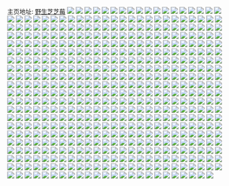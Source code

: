 主页地址: [野生芝芝莓](https://weibo.com/u/2833251094) 
![](https://wx4.sinaimg.cn/mw2000/a8dffb16gy1h9cejkolyaj20u01sxgtn.jpg) 
![](https://wx4.sinaimg.cn/mw2000/a8dffb16gy1h9ceknmccsj20u01sxdno.jpg) 
![](https://wx4.sinaimg.cn/mw2000/a8dffb16gy1h993vxibplj22y22c07wj.jpg) 
![](https://wx4.sinaimg.cn/mw2000/a8dffb16gy1h92az2cr9kj2222334u0y.jpg) 
![](https://wx4.sinaimg.cn/mw2000/a8dffb16gy1h92az3tj8zj22c03404qq.jpg) 
![](https://wx4.sinaimg.cn/mw2000/a8dffb16gy1h92az7k1njj22c0340u0z.jpg) 
![](https://wx4.sinaimg.cn/mw2000/a8dffb16gy1h92aywysfgj215g1j9avn.jpg) 
![](https://wx4.sinaimg.cn/mw2000/a8dffb16gy1h92az1918sj22c0340kjo.jpg) 
![](https://wx4.sinaimg.cn/mw2000/a8dffb16gy1h92az5ap39j21o0280u0x.jpg) 
![](https://wx4.sinaimg.cn/mw2000/a8dffb16gy1h8xfozorthj22c02xyu0z.jpg) 
![](https://wx4.sinaimg.cn/mw2000/a8dffb16gy1h8xfoxpgxqj22c03407wk.jpg) 
![](https://wx4.sinaimg.cn/mw2000/a8dffb16gy1h8xfoupa1jj22c0340npf.jpg) 
![](https://wx4.sinaimg.cn/mw2000/a8dffb16gy1h8xfor77z1j22c0340npe.jpg) 
![](https://wx4.sinaimg.cn/mw2000/a8dffb16gy1h8xfp2tof2j22c0340e82.jpg) 
![](https://wx4.sinaimg.cn/mw2000/a8dffb16gy1h8xfp0vh0kj22c0254e81.jpg) 
![](https://wx4.sinaimg.cn/mw2000/a8dffb16gy1h8r43v44hpj22223341ky.jpg) 
![](https://wx4.sinaimg.cn/mw2000/a8dffb16gy1h8r43u7jooj22bw29s1ky.jpg) 
![](https://wx4.sinaimg.cn/mw2000/a8dffb16gy1h8o5glik7kj22bz2tse82.jpg) 
![](https://wx4.sinaimg.cn/mw2000/a8dffb16gy1h8o5g4drsoj2222334u0x.jpg) 
![](https://wx4.sinaimg.cn/mw2000/a8dffb16gy1h8o5fy7zwgj22c02okb2a.jpg) 
![](https://wx4.sinaimg.cn/mw2000/a8dffb16gy1h8o5nj4wuxj222o2gn4qq.jpg) 
![](https://wx4.sinaimg.cn/mw2000/a8dffb16gy1h8o5gfo19fj22212vvx6q.jpg) 
![](https://wx4.sinaimg.cn/mw2000/a8dffb16gy1h8o5nrbkksj22c0340npd.jpg) 
![](https://wx4.sinaimg.cn/mw2000/a8dffb16gy1h8l06eifepj225e2ghx6p.jpg) 
![](https://wx4.sinaimg.cn/mw2000/a8dffb16gy1h8l06d0kruj22bz2rakjm.jpg) 
![](https://wx4.sinaimg.cn/mw2000/a8dffb16gy1h8jpay14h2j21o02807wi.jpg) 
![](https://wx4.sinaimg.cn/mw2000/a8dffb16gy1h8jpawp1spj21o0280e82.jpg) 
![](https://wx4.sinaimg.cn/mw2000/a8dffb16gy1h863zjn9i5j20kw1sl15f.jpg) 
![](https://wx4.sinaimg.cn/mw2000/a8dffb16gy1h860h01wpfj20tu0zen89.jpg) 
![](https://wx4.sinaimg.cn/mw2000/a8dffb16gy1h860hyhw35j213u0tutil.jpg) 
![](https://wx4.sinaimg.cn/mw2000/a8dffb16gy1h860idianqj20tu0tuteu.jpg) 
![](https://wx4.sinaimg.cn/mw2000/a8dffb16gy1h860jzfbhfj20wh11ntdt.jpg) 
![](https://wx4.sinaimg.cn/mw2000/a8dffb16gy1h860klx1m8j20tu13utho.jpg) 
![](https://wx4.sinaimg.cn/mw2000/a8dffb16gy1h860enl7okj210n1fak65.jpg) 
![](https://wx4.sinaimg.cn/mw2000/a8dffb16gy1h82k09ctwtj22c02ljnpd.jpg) 
![](https://wx4.sinaimg.cn/mw2000/a8dffb16gy1h82k06yttfj22c02qmhdt.jpg) 
![](https://wx4.sinaimg.cn/mw2000/a8dffb16gy1h7urj67nzej23402c0jua.jpg) 
![](https://wx4.sinaimg.cn/mw2000/a8dffb16gy1h7uliy1zpij22bz2tbkjm.jpg) 
![](https://wx4.sinaimg.cn/mw2000/a8dffb16gy1h7ulj2165bj21o0280x6q.jpg) 
![](https://wx4.sinaimg.cn/mw2000/a8dffb16gy1h7ulj5uruvj22c02rzb2a.jpg) 
![](https://wx4.sinaimg.cn/mw2000/a8dffb16gy1h7ulj4at9fj22801o0qv5.jpg) 
![](https://wx4.sinaimg.cn/mw2000/a8dffb16gy1h7otg2ahyvj21o02801ky.jpg) 
![](https://wx4.sinaimg.cn/mw2000/a8dffb16gy1h7otge58byj20u0140h3g.jpg) 
![](https://wx4.sinaimg.cn/mw2000/a8dffb16gy1h7otg3n6b4j21o0280e81.jpg) 
![](https://wx4.sinaimg.cn/mw2000/a8dffb16gy1h7o7a9l7x1j20u01sx7bp.jpg) 
![](https://wx4.sinaimg.cn/mw2000/a8dffb16gy1h7o7am826lj20wi10pdke.jpg) 
![](https://wx4.sinaimg.cn/mw2000/a8dffb16gy1h7nnmtmxq8j222o3407wj.jpg) 
![](https://wx4.sinaimg.cn/mw2000/a8dffb16gy1h7nnn1c8ugj222o2uxb2b.jpg) 
![](https://wx4.sinaimg.cn/mw2000/a8dffb16gy1h7nnmvmsmgj222o3404qq.jpg) 
![](https://wx4.sinaimg.cn/mw2000/a8dffb16gy1h7nnn47s54j21m227wu0y.jpg) 
![](https://wx4.sinaimg.cn/mw2000/a8dffb16gy1h7nnmycugjj222o340qv6.jpg) 
![](https://wx4.sinaimg.cn/mw2000/a8dffb16gy1h7nnn741o4j21o0280npe.jpg) 
![](https://wx4.sinaimg.cn/mw2000/a8dffb16gy1h7nnsf3esqj20vy0la4g3.jpg) 
![](https://wx4.sinaimg.cn/mw2000/a8dffb16gy1h7eihjr7aij20u014047i.jpg) 
![](https://wx4.sinaimg.cn/mw2000/a8dffb16gy1h7eiebofv4j23402c0kjn.jpg) 
![](https://wx4.sinaimg.cn/mw2000/a8dffb16gy1h7eifuc90zj20ty0zwjy0.jpg) 
![](https://wx4.sinaimg.cn/mw2000/a8dffb16gy1h7eih8da8sj20tu0yadkk.jpg) 
![](https://wx4.sinaimg.cn/mw2000/a8dffb16gy1h7einu11fcj21h81yyx6p.jpg) 
![](https://wx4.sinaimg.cn/mw2000/a8dffb16gy1h7eikogyumj23402c0u0y.jpg) 
![](https://wx4.sinaimg.cn/mw2000/a8dffb16gy1h7eikpe92lj20vj126k8n.jpg) 
![](https://wx4.sinaimg.cn/mw2000/a8dffb16gy1h7eikmyf06j22c02zrhdu.jpg) 
![](https://wx4.sinaimg.cn/mw2000/a8dffb16gy1h7eikqpowrj22c0340e83.jpg) 
![](https://wx4.sinaimg.cn/mw2000/a8dffb16gy1h7626886jxj22c02g24qq.jpg) 
![](https://wx4.sinaimg.cn/mw2000/a8dffb16gy1h706uwd3qpj22c03401kz.jpg) 
![](https://wx4.sinaimg.cn/mw2000/a8dffb16gy1h706uxz5o6j22bz2gbx6q.jpg) 
![](https://wx4.sinaimg.cn/mw2000/a8dffb16gy1h706uz8ae5j22bz2fk4qq.jpg) 
![](https://wx4.sinaimg.cn/mw2000/a8dffb16gy1h706v0gl2wj22bz2mi4qq.jpg) 
![](https://wx4.sinaimg.cn/mw2000/a8dffb16gy1h706uumx3aj231i24u1l0.jpg) 
![](https://wx4.sinaimg.cn/mw2000/a8dffb16gy1h706v1y489j222o340hdu.jpg) 
![](https://wx4.sinaimg.cn/mw2000/a8dffb16gy1h706v7twhdj20tu0zdmyw.jpg) 
![](https://wx4.sinaimg.cn/mw2000/a8dffb16gy1h706v4z2ouj222o3401ky.jpg) 
![](https://wx4.sinaimg.cn/mw2000/a8dffb16gy1h706v68hjlj222o340jzy.jpg) 
![](https://wx4.sinaimg.cn/mw2000/a8dffb16gy1h6uvcqlkpbj222o340b2a.jpg) 
![](https://wx4.sinaimg.cn/mw2000/a8dffb16gy1h6uvcu23zvj222o340e83.jpg) 
![](https://wx4.sinaimg.cn/mw2000/a8dffb16gy1h6uvcxhoadj222o340b2b.jpg) 
![](https://wx4.sinaimg.cn/mw2000/a8dffb16gy1h6uvcgz1zaj222o340u0y.jpg) 
![](https://wx4.sinaimg.cn/mw2000/a8dffb16gy1h6uvciwvaxj234022ohdv.jpg) 
![](https://wx4.sinaimg.cn/mw2000/a8dffb16gy1h6uvcosrdkj222o3407wj.jpg) 
![](https://wx4.sinaimg.cn/mw2000/a8dffb16gy1h6uvczbvacj222o340kjm.jpg) 
![](https://wx4.sinaimg.cn/mw2000/a8dffb16gy1h6uvcm6at6j222o3404qq.jpg) 
![](https://wx4.sinaimg.cn/mw2000/a8dffb16gy1h6uvcs1spej222o3407wi.jpg) 
![](https://wx4.sinaimg.cn/mw2000/a8dffb16gy1h6uvckn7uij234022oe82.jpg) 
![](https://wx4.sinaimg.cn/mw2000/a8dffb16gy1h6uvcex40vj222o3404qr.jpg) 
![](https://wx4.sinaimg.cn/mw2000/a8dffb16gy1h6uvebv2opj20tu10t7hu.jpg) 
![](https://wx4.sinaimg.cn/mw2000/a8dffb16gy1h6h0cqfnfgj21o0280kjl.jpg) 
![](https://wx4.sinaimg.cn/mw2000/a8dffb16gy1h6h0cpedeyj21o0280kjl.jpg) 
![](https://wx4.sinaimg.cn/mw2000/a8dffb16gy1h61pzssoovj226j2vy4qr.jpg) 
![](https://wx4.sinaimg.cn/mw2000/a8dffb16gy1h61pzlf5dcj22bz2rynpd.jpg) 
![](https://wx4.sinaimg.cn/mw2000/a8dffb16gy1h61pzigjauj21ph2k7qjb.jpg) 
![](https://wx4.sinaimg.cn/mw2000/a8dffb16gy1h61pzydgnvj21ji24zhdu.jpg) 
![](https://wx4.sinaimg.cn/mw2000/a8dffb16gy1h5wq8k0336j222o340kjl.jpg) 
![](https://wx4.sinaimg.cn/mw2000/a8dffb16gy1h5wq8g4oh5j234022o7wi.jpg) 
![](https://wx4.sinaimg.cn/mw2000/a8dffb16gy1h5wq8oig62j222o340u0x.jpg) 
![](https://wx4.sinaimg.cn/mw2000/a8dffb16gy1h5wq8vbmnzj222o3404c9.jpg) 
![](https://wx4.sinaimg.cn/mw2000/a8dffb16gy1h5sq01ss4lj20q40q4dgd.jpg) 
![](https://wx4.sinaimg.cn/mw2000/a8dffb16gy1h5soh3kvj8j20u00u0n15.jpg) 
![](https://wx4.sinaimg.cn/mw2000/a8dffb16gy1h5soh2ijbjj20yv0n8qv5.jpg) 
![](https://wx4.sinaimg.cn/mw2000/a8dffb16gy1h5p5petvx0j22c0340hdv.jpg) 
![](https://wx4.sinaimg.cn/mw2000/a8dffb16gy1h5p5q4iim9j22c03401kz.jpg) 
![](https://wx4.sinaimg.cn/mw2000/a8dffb16gy1h5p5qoa1r9j22c0340h3f.jpg) 
![](https://wx4.sinaimg.cn/mw2000/a8dffb16gy1h5p5qs8btzj22c0340u0y.jpg) 
![](https://wx4.sinaimg.cn/mw2000/a8dffb16gy1h5p5qtalwxj213u0qjtjl.jpg) 
![](https://wx4.sinaimg.cn/mw2000/a8dffb16gy1h5i8nxuwmcj21ws2c8e82.jpg) 
![](https://wx4.sinaimg.cn/mw2000/a8dffb16gy1h5i8nq91ptj21y52g0u0y.jpg) 
![](https://wx4.sinaimg.cn/mw2000/a8dffb16gy1h4idain14zj22c02c01kz.jpg) 
![](https://wx4.sinaimg.cn/mw2000/a8dffb16gy1h4idaeusmqj22c02c07wj.jpg) 
![](https://wx4.sinaimg.cn/mw2000/a8dffb16gy1h4idaa1129j22c02c01ky.jpg) 
![](https://wx4.sinaimg.cn/mw2000/a8dffb16gy1h4ida83gu0j21o0280u0x.jpg) 
![](https://wx4.sinaimg.cn/mw2000/a8dffb16gy1h43aylzd9pj22c02c0hdt.jpg) 
![](https://wx4.sinaimg.cn/mw2000/a8dffb16gy1h43ayjqvjbj22c0340npe.jpg) 
![](https://wx4.sinaimg.cn/mw2000/a8dffb16gy1h43b038gfyj22c0340npe.jpg) 
![](https://wx4.sinaimg.cn/mw2000/a8dffb16gy1h43ayn00ylj20u00wsk5j.jpg) 
![](https://wx4.sinaimg.cn/mw2000/a8dffb16gy1h43b33pkn4j20wi1yc1am.jpg) 
![](https://wx4.sinaimg.cn/mw2000/a8dffb16gy1h41z3wo35uj23402c04qr.jpg) 
![](https://wx4.sinaimg.cn/mw2000/a8dffb16gy1h41z3ydj1rj22c02qgb2a.jpg) 
![](https://wx4.sinaimg.cn/mw2000/a8dffb16gy1h41z3tm403j21o0280b2a.jpg) 
![](https://wx4.sinaimg.cn/mw2000/a8dffb16gy1h41zeumtkwj23402c01l0.jpg) 
![](https://wx4.sinaimg.cn/mw2000/a8dffb16gy1h3u6jdbxowj20jz0q4gpc.jpg) 
![](https://wx4.sinaimg.cn/mw2000/a8dffb16gy1h3u6jj73t2j22c02r24qr.jpg) 
![](https://wx4.sinaimg.cn/mw2000/a8dffb16gy1h3u6jqxn2dj22c0340x6q.jpg) 
![](https://wx4.sinaimg.cn/mw2000/a8dffb16gy1h3u6k84369j22c03404qs.jpg) 
![](https://wx4.sinaimg.cn/mw2000/a8dffb16gy1h3u6jcfkiej22c0340x6p.jpg) 
![](https://wx4.sinaimg.cn/mw2000/a8dffb16gy1h3u6k8vzpfj20ta131div.jpg) 
![](https://wx4.sinaimg.cn/mw2000/a8dffb16gy1h3f2z3m60sj21sc2dsqv5.jpg) 
![](https://wx4.sinaimg.cn/mw2000/a8dffb16gy1h3f30jzqc6j20mi0u048m.jpg) 
![](https://wx4.sinaimg.cn/mw2000/a8dffb16gy1h3dtj4u3iyj20mi0u0136.jpg) 
![](https://wx4.sinaimg.cn/mw2000/a8dffb16gy1h3cbp55t2cj22c03401kz.jpg) 
![](https://wx4.sinaimg.cn/mw2000/a8dffb16gy1h3cbp6nu8bj22c0340x6r.jpg) 
![](https://wx4.sinaimg.cn/mw2000/a8dffb16gy1h3cbp3lbgdj22c0340hdv.jpg) 
![](https://wx4.sinaimg.cn/mw2000/a8dffb16gy1h348g1t128j22c0340npe.jpg) 
![](https://wx4.sinaimg.cn/mw2000/a8dffb16gy1h348g824r5j23402c0qv7.jpg) 
![](https://wx4.sinaimg.cn/mw2000/a8dffb16gy1h348fpaju2j22c0340npf.jpg) 
![](https://wx4.sinaimg.cn/mw2000/a8dffb16gy1h348hz2wq2j20s90njabz.jpg) 
![](https://wx4.sinaimg.cn/mw2000/a8dffb16gy1h2xpyx12s4j21o0280qv6.jpg) 
![](https://wx4.sinaimg.cn/mw2000/a8dffb16gy1h2xpysaf9dj223x1nz7wi.jpg) 
![](https://wx4.sinaimg.cn/mw2000/a8dffb16gy1h2xpyyy5bcj22c0340x6q.jpg) 
![](https://wx4.sinaimg.cn/mw2000/a8dffb16gy1h2xpz2p3cxj21o02801ky.jpg) 
![](https://wx4.sinaimg.cn/mw2000/a8dffb16gy1h2xpz04m8ij22801o04qq.jpg) 
![](https://wx4.sinaimg.cn/mw2000/a8dffb16gy1h2xpytb28zj22801o07wi.jpg) 
![](https://wx4.sinaimg.cn/mw2000/a8dffb16gy1h2xpz4ku9nj22c0340kjl.jpg) 
![](https://wx4.sinaimg.cn/mw2000/a8dffb16gy1h2xpz16nhuj21o0280kjm.jpg) 
![](https://wx4.sinaimg.cn/mw2000/a8dffb16gy1h2xq5bo230j211q0u0dx7.jpg) 
![](https://wx4.sinaimg.cn/mw2000/a8dffb16gy1h2xq5c32hxj20u00migsk.jpg) 
![](https://wx4.sinaimg.cn/mw2000/a8dffb16gy1h2xq5cuiwyj20u0140e06.jpg) 
![](https://wx4.sinaimg.cn/mw2000/a8dffb16gy1h2qs4w7k0qj22q51xlb2a.jpg) 
![](https://wx4.sinaimg.cn/mw2000/a8dffb16gy1h2gf2jqxv3j20mi0u0ai7.jpg) 
![](https://wx4.sinaimg.cn/mw2000/a8dffb16gy1h2gf2l9cgxj20mi0u00z8.jpg) 
![](https://wx4.sinaimg.cn/mw2000/a8dffb16gy1h2e5plogufj20tc08tta3.jpg) 
![](https://wx4.sinaimg.cn/mw2000/a8dffb16gy1h2e5pxb3g8j22c03401kz.jpg) 
![](https://wx4.sinaimg.cn/mw2000/a8dffb16gy1h260n2o1psj22c02tznpf.jpg) 
![](https://wx4.sinaimg.cn/mw2000/a8dffb16gy1h260muu70oj22bz2m74qr.jpg) 
![](https://wx4.sinaimg.cn/mw2000/a8dffb16gy1h1vicp8gvej22c03401ky.jpg) 
![](https://wx4.sinaimg.cn/mw2000/a8dffb16gy1h1vicsqfsej22c0340npe.jpg) 
![](https://wx4.sinaimg.cn/mw2000/a8dffb16gy1h1u52tzvd5j22c0340x6q.jpg) 
![](https://wx4.sinaimg.cn/mw2000/a8dffb16gy1h1u53686vyj22c02c0npe.jpg) 
![](https://wx4.sinaimg.cn/mw2000/a8dffb16gy1h1u531m0tgj22c02xm7wj.jpg) 
![](https://wx4.sinaimg.cn/mw2000/a8dffb16gy1h1u52m0386j23074ib7ws.jpg) 
![](https://wx4.sinaimg.cn/mw2000/a8dffb16gy1h1pr8gzau5j22c0340u0z.jpg) 
![](https://wx4.sinaimg.cn/mw2000/a8dffb16gy1h1klzh65hhj21xp1xpe82.jpg) 
![](https://wx4.sinaimg.cn/mw2000/a8dffb16gy1h1klzd0n1kj221o21ob2b.jpg) 
![](https://wx4.sinaimg.cn/mw2000/a8dffb16gy1h1klyzy5cyj227y1l0u0x.jpg) 
![](https://wx4.sinaimg.cn/mw2000/a8dffb16gy1h1klz7jxppj23402c04qs.jpg) 
![](https://wx4.sinaimg.cn/mw2000/a8dffb16gy1h1hsrz81b3j20wi1ycazd.jpg) 
![](https://wx4.sinaimg.cn/mw2000/a8dffb16gy1h1bzc5p2hoj22c02tckjn.jpg) 
![](https://wx4.sinaimg.cn/mw2000/a8dffb16gy1h1bzc055t7j20z50z5wp9.jpg) 
![](https://wx4.sinaimg.cn/mw2000/a8dffb16gy1h1bzc8lj67j22c02c0hdt.jpg) 
![](https://wx4.sinaimg.cn/mw2000/a8dffb16gy1h1bzgmnv9fj20m80go430.jpg) 
![](https://wx4.sinaimg.cn/mw2000/a8dffb16gy1h14xotcjbij20wg14egrq.jpg) 
![](https://wx4.sinaimg.cn/mw2000/a8dffb16gy1h14xow8k7zj20u00u0dkg.jpg) 
![](https://wx4.sinaimg.cn/mw2000/a8dffb16gy1h13yrh27r5j20of0q1qha.jpg) 
![](https://wx4.sinaimg.cn/mw2000/a8dffb16gy1h13yhl2c3jj2280280e81.jpg) 
![](https://wx4.sinaimg.cn/mw2000/a8dffb16gy1h13yrj0976j20mi0u0qa9.jpg) 
![](https://wx4.sinaimg.cn/mw2000/a8dffb16gy1h13yhpw1xhj223m1o0hdt.jpg) 
![](https://wx4.sinaimg.cn/mw2000/a8dffb16gy1h13yqipf01j20u00zq7mv.jpg) 
![](https://wx4.sinaimg.cn/mw2000/a8dffb16gy1h13yrdsxs6j21340tzk6m.jpg) 
![](https://wx4.sinaimg.cn/mw2000/a8dffb16gy1h12udq5kzej22c0340x6q.jpg) 
![](https://wx4.sinaimg.cn/mw2000/a8dffb16gy1h0z8qlr49cj22c0340qv6.jpg) 
![](https://wx4.sinaimg.cn/mw2000/a8dffb16gy1h0z8qsbb7wj21yl2o0b2a.jpg) 
![](https://wx4.sinaimg.cn/mw2000/a8dffb16gy1h0z8qjoahhj22c0340e82.jpg) 
![](https://wx4.sinaimg.cn/mw2000/a8dffb16gy1h0z8qqi140j22c02c0x6p.jpg) 
![](https://wx4.sinaimg.cn/mw2000/a8dffb16gy1h0z8qtbq2gj22p620wu0x.jpg) 
![](https://wx4.sinaimg.cn/mw2000/a8dffb16gy1h0z8qouagaj22c02c0e82.jpg) 
![](https://wx4.sinaimg.cn/mw2000/a8dffb16gy1h0z8r4dzrqj20s50u04cl.jpg) 
![](https://wx4.sinaimg.cn/mw2000/a8dffb16gy1h0z8qn2ga0j22c02c0u0x.jpg) 
![](https://wx4.sinaimg.cn/mw2000/a8dffb16gy1h0z8qw2gssj22c02c01ky.jpg) 
![](https://wx4.sinaimg.cn/mw2000/a8dffb16gy1h0z8qzu7slj22c0340b2a.jpg) 
![](https://wx4.sinaimg.cn/mw2000/a8dffb16gy1h0xmszf4igj21o02801ji.jpg) 
![](https://wx4.sinaimg.cn/mw2000/a8dffb16gy1h0vpnbhafhj22c02iae81.jpg) 
![](https://wx4.sinaimg.cn/mw2000/a8dffb16gy1h0vppzvz4tj20ty0tygru.jpg) 
![](https://wx4.sinaimg.cn/mw2000/a8dffb16gy1h0ixgn8go4j21400u01en.jpg) 
![](https://wx4.sinaimg.cn/mw2000/a8dffb16gy1h0ixhs4rznj20u0140dzg.jpg) 
![](https://wx4.sinaimg.cn/mw2000/a8dffb16gy1h0ixir2u6bj20tu0tuaq6.jpg) 
![](https://wx4.sinaimg.cn/mw2000/a8dffb16gy1h0ixjbqwi7j20u01401dl.jpg) 
![](https://wx4.sinaimg.cn/mw2000/a8dffb16gy1h0hwr3alehj22c03401l0.jpg) 
![](https://wx4.sinaimg.cn/mw2000/a8dffb16gy1h0hwr605o8j22c02um1kz.jpg) 
![](https://wx4.sinaimg.cn/mw2000/a8dffb16gy1h0hwsj3gc3j224a1o0e82.jpg) 
![](https://wx4.sinaimg.cn/mw2000/a8dffb16gy1h0hwr4wjwlj22801o0x6p.jpg) 
![](https://wx4.sinaimg.cn/mw2000/a8dffb16gy1h0gpszjzbsj22c02c0e82.jpg) 
![](https://wx4.sinaimg.cn/mw2000/a8dffb16gy1h0gpsw8mfwj22bb3327wj.jpg) 
![](https://wx4.sinaimg.cn/mw2000/a8dffb16gy1h0gpssu80kj229a2bb4qq.jpg) 
![](https://wx4.sinaimg.cn/mw2000/a8dffb16gy1h0gpsyhzbfj22c02c04qr.jpg) 
![](https://wx4.sinaimg.cn/mw2000/a8dffb16gy1h0gpsu47e4j21o0280b2a.jpg) 
![](https://wx4.sinaimg.cn/mw2000/a8dffb16gy1h0gpszybomj20m80m8n74.jpg) 
![](https://wx4.sinaimg.cn/mw2000/a8dffb16gy1h0d1tzb15zj22c02c0qv5.jpg) 
![](https://wx4.sinaimg.cn/mw2000/a8dffb16gy1h0d1u4lu77j22c02c07wi.jpg) 
![](https://wx4.sinaimg.cn/mw2000/a8dffb16gy1h0avwcrnzsj20tu0tu79j.jpg) 
![](https://wx4.sinaimg.cn/mw2000/a8dffb16gy1h0avvgqggpj21gz1gzawc.jpg) 
![](https://wx4.sinaimg.cn/mw2000/a8dffb16gy1h0avwaej32j213u0tunag.jpg) 
![](https://wx4.sinaimg.cn/mw2000/a8dffb16gy1h0avwg8p8xj213u0tuk0h.jpg) 
![](https://wx4.sinaimg.cn/mw2000/a8dffb16gy1h0845qk67fj22c033y7wk.jpg) 
![](https://wx4.sinaimg.cn/mw2000/a8dffb16gy1h08461cgavj22801o04qq.jpg) 
![](https://wx4.sinaimg.cn/mw2000/a8dffb16gy1h0845rpj71j215o1qekj5.jpg) 
![](https://wx4.sinaimg.cn/mw2000/a8dffb16gy1h0845n4a9yj20wi0widme.jpg) 
![](https://wx4.sinaimg.cn/mw2000/a8dffb16gy1h02v4lz983j20sa1a0tcc.jpg) 
![](https://wx4.sinaimg.cn/mw2000/a8dffb16gy1h02v4i4xgjj21hg1434i0.jpg) 
![](https://wx4.sinaimg.cn/mw2000/a8dffb16gy1h02ebpe9hlj20ti0wmgtk.jpg) 
![](https://wx4.sinaimg.cn/mw2000/a8dffb16gy1h02eaztbrlj21k3162kc6.jpg) 
![](https://wx4.sinaimg.cn/mw2000/a8dffb16gy1h02e9zx8omj22c03401ky.jpg) 
![](https://wx4.sinaimg.cn/mw2000/a8dffb16gy1gzuttkmgwwj22c0340u0y.jpg) 
![](https://wx4.sinaimg.cn/mw2000/a8dffb16gy1gzuttn7th5j23344mo4qr.jpg) 
![](https://wx4.sinaimg.cn/mw2000/a8dffb16gy1gzrbnxgrquj22c03407wk.jpg) 
![](https://wx4.sinaimg.cn/mw2000/a8dffb16gy1gzrbo69xdmj22c0340qv6.jpg) 
![](https://wx4.sinaimg.cn/mw2000/a8dffb16gy1gzrbnk0c7tj22t3240x6q.jpg) 
![](https://wx4.sinaimg.cn/mw2000/a8dffb16gy1gzrbpusyyhj20mi0qoajp.jpg) 
![](https://wx4.sinaimg.cn/mw2000/a8dffb16gy1gzrbr9ji6oj20tu0tudxf.jpg) 
![](https://wx4.sinaimg.cn/mw2000/a8dffb16gy1gzrbre256zj20mi0u0dt3.jpg) 
![](https://wx4.sinaimg.cn/mw2000/a8dffb16gy1gznrg4t9faj23402c0qv5.jpg) 
![](https://wx4.sinaimg.cn/mw2000/a8dffb16gy1gznrg42ec7j24mo3344qr.jpg) 
![](https://wx4.sinaimg.cn/mw2000/a8dffb16gy1gzmldhaalkj23402c0b2b.jpg) 
![](https://wx4.sinaimg.cn/mw2000/a8dffb16gy1gzljua9u39j20u00z0q7h.jpg) 
![](https://wx4.sinaimg.cn/mw2000/a8dffb16gy1gzljuak2t5j20wh0m5jtk.jpg) 
![](https://wx4.sinaimg.cn/mw2000/a8dffb16gy1gzja97hy4oj20kl0ljgoj.jpg) 
![](https://wx4.sinaimg.cn/mw2000/a8dffb16gy1gzedr61g4yj22c0340u0y.jpg) 
![](https://wx4.sinaimg.cn/mw2000/a8dffb16gy1gzedrcc2rkj20u20u24e2.jpg) 
![](https://wx4.sinaimg.cn/mw2000/a8dffb16gy1gzaiaiczekj20mi0s7q6z.jpg) 
![](https://wx4.sinaimg.cn/mw2000/a8dffb16gy1gz0p6oat5tj20sd0zhn8z.jpg) 
![](https://wx4.sinaimg.cn/mw2000/a8dffb16gy1gz0p6ph96xj20ql0zggv7.jpg) 
![](https://wx4.sinaimg.cn/mw2000/a8dffb16gy1gz0p6rah2oj21o02801hu.jpg) 
![](https://wx4.sinaimg.cn/mw2000/a8dffb16gy1gz0p6z1yhzj22c03401kz.jpg) 
![](https://wx4.sinaimg.cn/mw2000/a8dffb16gy1gz0p7hffo2j22c02c01ky.jpg) 
![](https://wx4.sinaimg.cn/mw2000/a8dffb16gy1gyyxjbe6ysj22c0340npe.jpg) 
![](https://wx4.sinaimg.cn/mw2000/a8dffb16gy1gyyxh7hr5rj22c02c0hdu.jpg) 
![](https://wx4.sinaimg.cn/mw2000/a8dffb16gy1gyyxmtbg5sj22c03407wj.jpg) 
![](https://wx4.sinaimg.cn/mw2000/a8dffb16gy1gyyxgv347mj21sc2dshdt.jpg) 
![](https://wx4.sinaimg.cn/mw2000/a8dffb16gy1gyyxnvrkwaj20u016akat.jpg) 
![](https://wx4.sinaimg.cn/mw2000/a8dffb16gy1gyyxhajxgaj21b21h0kcz.jpg) 
![](https://wx4.sinaimg.cn/mw2000/a8dffb16gy1gyuu4tff6bj22c02oku0y.jpg) 
![](https://wx4.sinaimg.cn/mw2000/a8dffb16gy1gyuu4rsl9uj22c0340hdu.jpg) 
![](https://wx4.sinaimg.cn/mw2000/a8dffb16gy1gyuu4xfvxtj22762lvb2a.jpg) 
![](https://wx4.sinaimg.cn/mw2000/a8dffb16gy1gyuu4z6sfdj22c0340kjn.jpg) 
![](https://wx4.sinaimg.cn/mw2000/a8dffb16gy1gyuu54ujnuj22842rx1kz.jpg) 
![](https://wx4.sinaimg.cn/mw2000/a8dffb16gy1gyuu571tg1j22c02c0u0x.jpg) 
![](https://wx4.sinaimg.cn/mw2000/a8dffb16gy1gyq1abrb1ej23342bc4qq.jpg) 
![](https://wx4.sinaimg.cn/mw2000/a8dffb16gy1gyq1arnj9wj22bc334u0x.jpg) 
![](https://wx4.sinaimg.cn/mw2000/a8dffb16gy1gyq1ai2h47j22bb3321kz.jpg) 
![](https://wx4.sinaimg.cn/mw2000/a8dffb16gy1gyq1ank6yij22c02c0npe.jpg) 
![](https://wx4.sinaimg.cn/mw2000/a8dffb16gy1gymv7ohrxzj21o0280hdt.jpg) 
![](https://wx4.sinaimg.cn/mw2000/a8dffb16gy1gymv81vndgj22c02c0b2a.jpg) 
![](https://wx4.sinaimg.cn/mw2000/a8dffb16gy1gymv7koax2j21o0280b29.jpg) 
![](https://wx4.sinaimg.cn/mw2000/a8dffb16gy1gymv7u150wj21o0280npd.jpg) 
![](https://wx4.sinaimg.cn/mw2000/a8dffb16gy1gymv7yf473j21nz21uqv5.jpg) 
![](https://wx4.sinaimg.cn/mw2000/a8dffb16gy1gymv7qc0vwj20tb0zhwrg.jpg) 
![](https://wx4.sinaimg.cn/mw2000/a8dffb16gy1gykgz2g53pj23402c0hdu.jpg) 
![](https://wx4.sinaimg.cn/mw2000/a8dffb16gy1gykgyxfm1zj21b115nk67.jpg) 
![](https://wx4.sinaimg.cn/mw2000/a8dffb16gy1gykgyzxv8nj22c02c0kjm.jpg) 
![](https://wx4.sinaimg.cn/mw2000/a8dffb16gy1gykgz4a32hj22c02c07wi.jpg) 
![](https://wx4.sinaimg.cn/mw2000/a8dffb16gy1gyjjgdmucuj22c0340kjl.jpg) 
![](https://wx4.sinaimg.cn/mw2000/a8dffb16gy1gyjjgc2yi5j23402c0b2a.jpg) 
![](https://wx4.sinaimg.cn/mw2000/a8dffb16gy1gyb7jgpi7fj21o0280kjm.jpg) 
![](https://wx4.sinaimg.cn/mw2000/a8dffb16gy1gyb7jo60qrj22c02c0e82.jpg) 
![](https://wx4.sinaimg.cn/mw2000/a8dffb16gy1gy4atc51qwj20k70qygrj.jpg) 
![](https://wx4.sinaimg.cn/mw2000/a8dffb16gy1gy4atbd7g1j21n31z1e81.jpg) 
![](https://wx4.sinaimg.cn/mw2000/a8dffb16gy1gy0xvcyi7cj21o02804qp.jpg) 
![](https://wx4.sinaimg.cn/mw2000/a8dffb16gy1gxyk2agsoaj23402c0n07.jpg) 
![](https://wx4.sinaimg.cn/mw2000/a8dffb16gy1gxyk2nguqhj21o0280kjl.jpg) 
![](https://wx4.sinaimg.cn/mw2000/a8dffb16gy1gxyk2brk70j22801o07wh.jpg) 
![](https://wx4.sinaimg.cn/mw2000/a8dffb16gy1gxyk2vbx4tj20ku0rsn22.jpg) 
![](https://wx4.sinaimg.cn/mw2000/a8dffb16gy1gxyk64szvoj20u00u0qc5.jpg) 
![](https://wx4.sinaimg.cn/mw2000/a8dffb16gy1gxyk2nyjlqj20ku0rsafn.jpg) 
![](https://wx4.sinaimg.cn/mw2000/a8dffb16gy1gxyk638u1rj20tu0tugyf.jpg) 
![](https://wx4.sinaimg.cn/mw2000/a8dffb16gy1gxslj0vezvj20zj1beahz.jpg) 
![](https://wx4.sinaimg.cn/mw2000/a8dffb16gy1gxslj00uoej21sc2dskjl.jpg) 
![](https://wx4.sinaimg.cn/mw2000/a8dffb16gy1gxn1zl56mtj22c03407wi.jpg) 
![](https://wx4.sinaimg.cn/mw2000/a8dffb16gy1gxn203i0ycj20mz0urakg.jpg) 
![](https://wx4.sinaimg.cn/mw2000/a8dffb16gy1gxn1zq24j5j22c03407wk.jpg) 
![](https://wx4.sinaimg.cn/mw2000/a8dffb16gy1gxk7tg9aorj22c02c0npd.jpg) 
![](https://wx4.sinaimg.cn/mw2000/a8dffb16gy1gxk7thhqzoj22c02c04qr.jpg) 
![](https://wx4.sinaimg.cn/mw2000/a8dffb16gy1gxbfbwjqfqj22c02c0b2a.jpg) 
![](https://wx4.sinaimg.cn/mw2000/a8dffb16gy1gx3c7lkt49j22c02c07wj.jpg) 
![](https://wx4.sinaimg.cn/mw2000/a8dffb16gy1gx3c86s1cpj20tu0tuwrr.jpg) 
![](https://wx4.sinaimg.cn/mw2000/a8dffb16gy1gx3c7ufn5wj22c02c01ky.jpg) 
![](https://wx4.sinaimg.cn/mw2000/a8dffb16gy1gx3c83q94lj20j80j8n0r.jpg) 
![](https://wx4.sinaimg.cn/mw2000/a8dffb16gy1gx3c81gm58j22c02c01ky.jpg) 
![](https://wx4.sinaimg.cn/mw2000/a8dffb16gy1gx3c7xn01uj22c02c0b2a.jpg) 
![](https://wx4.sinaimg.cn/mw2000/a8dffb16gy1gx281aif5ej22c02c0npf.jpg) 
![](https://wx4.sinaimg.cn/mw2000/a8dffb16gy1gx2813m4fuj21sc2dsnpd.jpg) 
![](https://wx4.sinaimg.cn/mw2000/a8dffb16gy1gx281fzxyxj21nz1pnb29.jpg) 
![](https://wx4.sinaimg.cn/mw2000/a8dffb16gy1gx281cnscij20ql0zg4ao.jpg) 
![](https://wx4.sinaimg.cn/mw2000/a8dffb16gy1gwty5uuszlj22n426dkjl.jpg) 
![](https://wx4.sinaimg.cn/mw2000/a8dffb16gy1gwqcbwg1upj20fx0fxta0.jpg) 
![](https://wx4.sinaimg.cn/mw2000/a8dffb16gy1gwpieacj1ij22c03401kz.jpg) 
![](https://wx4.sinaimg.cn/mw2000/a8dffb16gy1gwpiicc67kj22c0340x6p.jpg) 
![](https://wx4.sinaimg.cn/mw2000/a8dffb16gy1gwpie7cic7j22c0340npe.jpg) 
![](https://wx4.sinaimg.cn/mw2000/a8dffb16gy1gwpie4hq7dj20n01dstmu.jpg) 
![](https://wx4.sinaimg.cn/mw2000/a8dffb16gy1gwpiefn6lfj20n01dsafx.jpg) 
![](https://wx4.sinaimg.cn/mw2000/a8dffb16gy1gwpii9xaqsj20n01dsnaf.jpg) 
![](https://wx4.sinaimg.cn/mw2000/a8dffb16gy1gwpie82bcdj20ql0zgdm3.jpg) 
![](https://wx4.sinaimg.cn/mw2000/a8dffb16gy1gwpiee3cnoj22c02c0npe.jpg) 
![](https://wx4.sinaimg.cn/mw2000/a8dffb16gy1gwpiiawc3zj20u0140tn3.jpg) 
![](https://wx4.sinaimg.cn/mw2000/a8dffb16gy1gwobb60ddwj22c02c0npd.jpg) 
![](https://wx4.sinaimg.cn/mw2000/a8dffb16gy1gwn3z5lgzej22c02c0qv6.jpg) 
![](https://wx4.sinaimg.cn/mw2000/a8dffb16gy1gwn3z1xl4lj22c02c0b2a.jpg) 
![](https://wx4.sinaimg.cn/mw2000/a8dffb16gy1gwn3z6x1quj22c02c07rs.jpg) 
![](https://wx4.sinaimg.cn/mw2000/a8dffb16gy1gwn3z9r0f3j22c02z0u0y.jpg) 
![](https://wx4.sinaimg.cn/mw2000/a8dffb16gy1gwm04h1umjj22c02c0kjm.jpg) 
![](https://wx4.sinaimg.cn/mw2000/a8dffb16gy1gwm04l8tbrj22c02c07wi.jpg) 
![](https://wx4.sinaimg.cn/mw2000/a8dffb16gy1gwm04j7i57j22by2h2hdu.jpg) 
![](https://wx4.sinaimg.cn/mw2000/a8dffb16gy1gwm04ejdrej23412i41ky.jpg) 
![](https://wx4.sinaimg.cn/mw2000/a8dffb16gy1gwkafhkbzjj22c03404qq.jpg) 
![](https://wx4.sinaimg.cn/mw2000/a8dffb16gy1gwelfw6pysj22c03404qq.jpg) 
![](https://wx4.sinaimg.cn/mw2000/a8dffb16gy1gwelfxp2xlj22c0340e82.jpg) 
![](https://wx4.sinaimg.cn/mw2000/a8dffb16gy1gwelfuqvlcj22c03401ky.jpg) 
![](https://wx4.sinaimg.cn/mw2000/a8dffb16gy1gwelg9jaa7j23402c0e83.jpg) 
![](https://wx4.sinaimg.cn/mw2000/a8dffb16gy1gwelgdx0i8j22c03401ky.jpg) 
![](https://wx4.sinaimg.cn/mw2000/a8dffb16gy1gwell32iz0j23402c0npf.jpg) 
![](https://wx4.sinaimg.cn/mw2000/a8dffb16gy1gwelfz5en8j22602um7wi.jpg) 
![](https://wx4.sinaimg.cn/mw2000/a8dffb16gy1gwelg2qpwoj20rs0ku42c.jpg) 
![](https://wx4.sinaimg.cn/mw2000/a8dffb16gy1gwelg0hak8j226e2wjhdu.jpg) 
![](https://wx4.sinaimg.cn/mw2000/a8dffb16gy1gwell0g9yij23402c04qq.jpg) 
![](https://wx4.sinaimg.cn/mw2000/a8dffb16gy1gwelftfxayj22c02c0qv5.jpg) 
![](https://wx4.sinaimg.cn/mw2000/a8dffb16gy1gwelfrwadlj22c03407wh.jpg) 
![](https://wx4.sinaimg.cn/mw2000/a8dffb16gy1gwelgclfoyj21sc2ds4qq.jpg) 
![](https://wx4.sinaimg.cn/mw2000/a8dffb16gy1gwelg4kve1j22c0340qv7.jpg) 
![](https://wx4.sinaimg.cn/mw2000/a8dffb16gy1gwelnufb95j20n00n3dko.jpg) 
![](https://wx4.sinaimg.cn/mw2000/a8dffb16gy1gwelg5he7hj22c02c04qp.jpg) 
![](https://wx4.sinaimg.cn/mw2000/a8dffb16gy1gwelgaxk7hj22c02c0kjl.jpg) 
![](https://wx4.sinaimg.cn/mw2000/a8dffb16gy1gwelg6v4xvj22c02c04qq.jpg) 
![](https://wx4.sinaimg.cn/mw2000/a8dffb16gy1gw6up8oljhj20n00ryn2o.jpg) 
![](https://wx4.sinaimg.cn/mw2000/a8dffb16gy1gw6up9akctj20n00u243n.jpg) 
![](https://wx4.sinaimg.cn/mw2000/a8dffb16gy1gw6up7sfcpj22c0340kjm.jpg) 
![](https://wx4.sinaimg.cn/mw2000/a8dffb16gy1gw6upeoxp4j22c0340npf.jpg) 
![](https://wx4.sinaimg.cn/mw2000/a8dffb16gy1gw6upgziy0j21681hq1cb.jpg) 
![](https://wx4.sinaimg.cn/mw2000/a8dffb16gy1gw6upjanwcj22c02c0qv5.jpg) 
![](https://wx4.sinaimg.cn/mw2000/a8dffb16gy1gvvawc0360j21o0280nn7.jpg) 
![](https://wx4.sinaimg.cn/mw2000/a8dffb16gy1gvvawau2ptj21o02801kx.jpg) 
![](https://wx4.sinaimg.cn/mw2000/a8dffb16gy1gvs0j8wsgfj22c0340x6q.jpg) 
![](https://wx4.sinaimg.cn/mw2000/a8dffb16gy1gvs0jh9rmfj20tu0tugpp.jpg) 
![](https://wx4.sinaimg.cn/mw2000/0035K22igy1gvqqt7bjjyj61y91o01ky02.jpg) 
![](https://wx4.sinaimg.cn/mw2000/0035K22igy1gvqqt95qffj62801o0npd02.jpg) 
![](https://wx4.sinaimg.cn/mw2000/0035K22igy1gvqqt5f0fbj62071nzqv502.jpg) 
![](https://wx4.sinaimg.cn/mw2000/0035K22igy1gvqqtc0ov9j61zl1o0npd02.jpg) 
![](https://wx4.sinaimg.cn/mw2000/0035K22igy1gvqqueae34j62802yokjn02.jpg) 
![](https://wx4.sinaimg.cn/mw2000/0035K22igy1gvqqufiphzj62801o0hdt02.jpg) 
![](https://wx4.sinaimg.cn/mw2000/0035K22igy1gvqqtfmvadj62yo2807wi02.jpg) 
![](https://wx4.sinaimg.cn/mw2000/0035K22igy1gvqqthp8iqj62801o04qp02.jpg) 
![](https://wx4.sinaimg.cn/mw2000/0035K22igy1gvqqubgfgbj62yo280npe02.jpg) 
![](https://wx4.sinaimg.cn/mw2000/0035K22igy1gvplg3nnkhj62801o0kjl02.jpg) 
![](https://wx4.sinaimg.cn/mw2000/0035K22igy1gvplgb6lb9j61o02807wh02.jpg) 
![](https://wx4.sinaimg.cn/mw2000/0035K22igy1gvplfzejawj61o0280e8102.jpg) 
![](https://wx4.sinaimg.cn/mw2000/0035K22igy1gvplg6zdyjj61o0280kjm02.jpg) 
![](https://wx4.sinaimg.cn/mw2000/0035K22igy1gvplg9q1hnj62c02c0b2902.jpg) 
![](https://wx4.sinaimg.cn/mw2000/0035K22igy1gvplgef9xrj62c02c0kjm02.jpg) 
![](https://wx4.sinaimg.cn/mw2000/0035K22igy1gv4u65q3d4j62c02c0npe02.jpg) 
![](https://wx4.sinaimg.cn/mw2000/0035K22igy1gv4u6ypmvlj62c02c0x6q02.jpg) 
![](https://wx4.sinaimg.cn/mw2000/0035K22igy1gv4u6rqhguj62c02c0npe02.jpg) 
![](https://wx4.sinaimg.cn/mw2000/0035K22igy1gv4u6ffvdxj62c03407wk02.jpg) 
![](https://wx4.sinaimg.cn/mw2000/0035K22igy1gv4u74v4llj60rs0kutdh02.jpg) 
![](https://wx4.sinaimg.cn/mw2000/0035K22igy1gv4u5zlnvlj62c02yoqv702.jpg) 
![](https://wx4.sinaimg.cn/mw2000/0035K22igy1gv4u6lnufxj62c02c0npe02.jpg) 
![](https://wx4.sinaimg.cn/mw2000/0035K22igy1gv4u60738bj60ku0ku0vd02.jpg) 
![](https://wx4.sinaimg.cn/mw2000/0035K22igy1gv4u745devj62c02c04qq02.jpg) 
![](https://wx4.sinaimg.cn/mw2000/0035K22igy1guw1zhx637j62c0340b2902.jpg) 
![](https://wx4.sinaimg.cn/mw2000/0035K22igy1guw1zjqasuj62c0340e8102.jpg) 
![](https://wx4.sinaimg.cn/mw2000/0035K22igy1guw1zla8svj62c02c0hdt02.jpg) 
![](https://wx4.sinaimg.cn/mw2000/0035K22igy1guw1zfp4v4j62c02c0b2902.jpg) 
![](https://wx4.sinaimg.cn/mw2000/0035K22igy1guo2t1skmaj62c02c0x6p02.jpg) 
![](https://wx4.sinaimg.cn/mw2000/a8dffb16gy1grtn9awmaaj20u0140qv5.jpg) 
![](https://wx4.sinaimg.cn/mw2000/a8dffb16gy1grtna3qt45j20u0140kjl.jpg) 
![](https://wx4.sinaimg.cn/mw2000/a8dffb16gy1gqpaad24vjj20tu13u7wh.jpg) 
![](https://wx4.sinaimg.cn/mw2000/a8dffb16gy1gq6uun9vqcj20n00ujgxg.jpg) 
![](https://wx4.sinaimg.cn/mw2000/a8dffb16ly1gpxmda96lej21sc2dskhc.jpg) 
![](https://wx4.sinaimg.cn/mw2000/a8dffb16gy1goanwfudd7j21sc2dswyy.jpg) 
![](https://wx4.sinaimg.cn/mw2000/a8dffb16gy1gmjj563e21j20q10q1afi.jpg) 
![](https://wx4.sinaimg.cn/mw2000/a8dffb16gy1gjpbkxbmb1j21o0280x6p.jpg) 
![](https://wx4.sinaimg.cn/mw2000/a8dffb16gy1gjpblgq9joj21o0280x6p.jpg) 
![](https://wx4.sinaimg.cn/mw2000/a8dffb16gy1gipjm9qj1kj20u00u0e81.jpg) 
![](https://wx4.sinaimg.cn/mw2000/a8dffb16gy1gipjmg86g7j20u00u0e81.jpg) 
![](https://wx4.sinaimg.cn/mw2000/a8dffb16gy1gipjmcgi5fj20u00u07wh.jpg) 
![](https://wx4.sinaimg.cn/mw2000/a8dffb16gy1gipjmk9xe9j20u0140npd.jpg) 
![](https://wx4.sinaimg.cn/mw2000/a8dffb16gy1gipjmmkzmpj20u00u0nh7.jpg) 
![](https://wx4.sinaimg.cn/mw2000/a8dffb16gy1gipjp9gvusj20u0140kjl.jpg) 
![](https://wx4.sinaimg.cn/mw2000/a8dffb16gy1gip9te50yjj21o01o01kx.jpg) 
![](https://wx4.sinaimg.cn/mw2000/a8dffb16gy1gip9ttc5tij21o0280hdu.jpg) 
![](https://wx4.sinaimg.cn/mw2000/a8dffb16gy1gip9tmewuaj22bz2n6u0y.jpg) 
![](https://wx4.sinaimg.cn/mw2000/a8dffb16gy1gip9twgu6dj20mi0sfaoy.jpg) 
![](https://wx4.sinaimg.cn/mw2000/a8dffb16gy1ginwzgs37dj20u0140kjl.jpg) 
![](https://wx4.sinaimg.cn/mw2000/a8dffb16gy1ginwzc12sgj22801o0hdt.jpg) 
![](https://wx4.sinaimg.cn/mw2000/a8dffb16gy1gim1cplcsnj22c02c0qv6.jpg) 
![](https://wx4.sinaimg.cn/mw2000/a8dffb16gy1gim1cshql7j22801o0qv5.jpg) 
![](https://wx4.sinaimg.cn/mw2000/a8dffb16gy1gim1cz0s8rj21o0280qv5.jpg) 
![](https://wx4.sinaimg.cn/mw2000/a8dffb16gy1gim1dfnbrdj21o0280u0x.jpg) 
![](https://wx4.sinaimg.cn/mw2000/a8dffb16gy1gim1cvpzgsj22c03407wi.jpg) 
![](https://wx4.sinaimg.cn/mw2000/a8dffb16gy1gim1dce4nqj21o0280u0x.jpg) 
![](https://wx4.sinaimg.cn/mw2000/a8dffb16gy1gim1dy3lsjj21o0280npf.jpg) 
![](https://wx4.sinaimg.cn/mw2000/a8dffb16gy1gim1ds978hj21o01z3kjm.jpg) 
![](https://wx4.sinaimg.cn/mw2000/a8dffb16gy1gim1epquauj20u0140hdt.jpg) 
![](https://wx4.sinaimg.cn/mw2000/a8dffb16gy1gim1d22l3oj21o0280x6p.jpg) 
![](https://wx4.sinaimg.cn/mw2000/a8dffb16gy1gim1gtlpk5j21400u07wh.jpg) 
![](https://wx4.sinaimg.cn/mw2000/a8dffb16gy1gim1e88c4oj20mi0u07wh.jpg) 
![](https://wx4.sinaimg.cn/mw2000/a8dffb16gy1gim1dn489mj21o01o01ky.jpg) 
![](https://wx4.sinaimg.cn/mw2000/a8dffb16gy1gim1chgox2j21o01o07wi.jpg) 
![](https://wx4.sinaimg.cn/mw2000/a8dffb16gy1gim1digs1tj21o01o0e81.jpg) 
![](https://wx4.sinaimg.cn/mw2000/a8dffb16gy1gh6yqo7unmj227k2y3hdu.jpg) 
![](https://wx4.sinaimg.cn/mw2000/a8dffb16gy1gehg7d6l9vj23402c0npd.jpg) 
![](https://wx4.sinaimg.cn/mw2000/a8dffb16gy1gegtqjc1a6j21tk1o0npd.jpg) 
![](https://wx4.sinaimg.cn/mw2000/a8dffb16gy1gegtq150mlj21400u01d7.jpg) 
![](https://wx4.sinaimg.cn/mw2000/a8dffb16gy1gegtpx8mrsj21w21o0qv5.jpg) 
![](https://wx4.sinaimg.cn/mw2000/a8dffb16gy1gegtqavv1ej21zn1kpnpd.jpg) 
![](https://wx4.sinaimg.cn/mw2000/a8dffb16gy1gegtpz76ozj21400u0h4p.jpg) 
![](https://wx4.sinaimg.cn/mw2000/a8dffb16gy1gegtq6sh8oj22221nx1ky.jpg) 
![](https://wx4.sinaimg.cn/mw2000/a8dffb16gy1gdz2j8d395j22c0340u11.jpg) 
![](https://wx4.sinaimg.cn/mw2000/a8dffb16gy1gdz2jfmo7jj220y2p91kz.jpg) 
![](https://wx4.sinaimg.cn/mw2000/a8dffb16gy1gdz2gjstxej22c03407wj.jpg) 
![](https://wx4.sinaimg.cn/mw2000/a8dffb16gy1gdz2gto20qj22c0340x6q.jpg) 
![](https://wx4.sinaimg.cn/mw2000/a8dffb16gy1gdz2ko6vb1j22c02c0hdw.jpg) 
![](https://wx4.sinaimg.cn/mw2000/a8dffb16gy1gdz2gcg8ucj22c02c0npf.jpg) 
![](https://wx4.sinaimg.cn/mw2000/a8dffb16gy1gdz2gcg8ucj22c02c0npf.jpg) 
![](https://wx4.sinaimg.cn/mw2000/a8dffb16gy1gdz2h2nvguj22801o0e82.jpg) 
![](https://wx4.sinaimg.cn/mw2000/a8dffb16gy1gdz2gvgga9j20qi0zdwpn.jpg) 
![](https://wx4.sinaimg.cn/mw2000/a8dffb16gy1gdz2h8hqdoj22801o04qq.jpg) 
![](https://wx4.sinaimg.cn/mw2000/a8dffb16gy1gdz2kayxs6j22801o0u0y.jpg) 
![](https://wx4.sinaimg.cn/mw2000/a8dffb16gy1gdz2jx66huj21o0280b2b.jpg) 
![](https://wx4.sinaimg.cn/mw2000/a8dffb16gy1gdz2k3nf73j22801o0kjm.jpg) 
![](https://wx4.sinaimg.cn/mw2000/a8dffb16gy1gdrdypbxc7j21900u0wjg.jpg) 
![](https://wx4.sinaimg.cn/mw2000/a8dffb16gy1gdrdz4jjepj234022onpd.jpg) 
![](https://wx4.sinaimg.cn/mw2000/a8dffb16gy1gdrdyqf61xj21900u043n.jpg) 
![](https://wx4.sinaimg.cn/mw2000/a8dffb16gy1gdrdyumwrdj22801o0qv5.jpg) 
![](https://wx4.sinaimg.cn/mw2000/a8dffb16gy1gdrdyoc5zrj22801o0qv5.jpg) 
![](https://wx4.sinaimg.cn/mw2000/a8dffb16gy1gdrdyze5tpj22801o0qv5.jpg) 
![](https://wx4.sinaimg.cn/mw2000/a8dffb16gy1gbkuwno6y5j21400u079d.jpg) 
![](https://wx4.sinaimg.cn/mw2000/a8dffb16gy1gbkuwpm6caj22c02c04qp.jpg) 
![](https://wx4.sinaimg.cn/mw2000/a8dffb16gy1gbkuwm9p0kj22c03404qp.jpg) 
![](https://wx4.sinaimg.cn/mw2000/a8dffb16gy1gbkuwrjftkj21kw1kw1kx.jpg) 
![](https://wx4.sinaimg.cn/mw2000/a8dffb16gy1gbkuwszh8uj21o01o01kx.jpg) 
![](https://wx4.sinaimg.cn/mw2000/a8dffb16gy1gbkuwuugy4j22c02c01kx.jpg) 
![](https://wx4.sinaimg.cn/mw2000/a8dffb16gy1gbkuwylwjaj22c02c0npe.jpg) 
![](https://wx4.sinaimg.cn/mw2000/a8dffb16gy1gbkv0209afj20ku0kutie.jpg) 
![](https://wx4.sinaimg.cn/mw2000/a8dffb16gy1gbkuzicczcj22c02c07wh.jpg) 
![](https://wx4.sinaimg.cn/mw2000/a8dffb16gy1gb12gdpf7bj22c02c01ao.jpg) 
![](https://wx4.sinaimg.cn/mw2000/a8dffb16gy1gb12gn8skhj225m2c0e81.jpg) 
![](https://wx4.sinaimg.cn/mw2000/a8dffb16gy1gb12grplt3j22c02c0gzp.jpg) 
![](https://wx4.sinaimg.cn/mw2000/a8dffb16gy1gb12g91eo6j22c0275b2a.jpg) 
![](https://wx4.sinaimg.cn/mw2000/a8dffb16gy1gazxdir246j22c02c0b29.jpg) 
![](https://wx4.sinaimg.cn/mw2000/a8dffb16gy1gasx588iqtj23402c0x6p.jpg) 
![](https://wx4.sinaimg.cn/mw2000/a8dffb16gy1gasx59j3y9j20qj0xm7c3.jpg) 
![](https://wx4.sinaimg.cn/mw2000/a8dffb16gy1gasx526t66j23402c04qr.jpg) 
![](https://wx4.sinaimg.cn/mw2000/a8dffb16gy1gasx4tomigj21to1e5e81.jpg) 
![](https://wx4.sinaimg.cn/mw2000/a8dffb16gy1gasx4rd4u0j20m80esmy9.jpg) 
![](https://wx4.sinaimg.cn/mw2000/a8dffb16gy1gasx6nqmrdj21k82301kx.jpg) 
![](https://wx4.sinaimg.cn/mw2000/a8dffb16gy1gan9bwsigcj20u00su7wh.jpg) 
![](https://wx4.sinaimg.cn/mw2000/a8dffb16gy1gan9c3s9s9j20tu0tunjz.jpg) 
![](https://wx4.sinaimg.cn/mw2000/a8dffb16gy1gan9clcl4ej20tu0tukjl.jpg) 
![](https://wx4.sinaimg.cn/mw2000/a8dffb16gy1gan9d1um1ej20me0megxp.jpg) 
![](https://wx4.sinaimg.cn/mw2000/a8dffb16gy1ga7ri5n8aoj21o01o0qv5.jpg) 
![](https://wx4.sinaimg.cn/mw2000/a8dffb16gy1ga7ril3wvhj20u00u0e7a.jpg) 
![](https://wx4.sinaimg.cn/mw2000/a8dffb16gy1ga7rjkkji9j20u0140b29.jpg) 
![](https://wx4.sinaimg.cn/mw2000/a8dffb16gy1ga7rial9igj22c02c07ne.jpg) 
![](https://wx4.sinaimg.cn/mw2000/a8dffb16gy1ga5ylxqnndj21n8280hdu.jpg) 
![](https://wx4.sinaimg.cn/mw2000/a8dffb16gy1ga5ylq7wo0j21o01o0qv5.jpg) 
![](https://wx4.sinaimg.cn/mw2000/a8dffb16gy1ga5yll0xtbj21o0280qv6.jpg) 
![](https://wx4.sinaimg.cn/mw2000/a8dffb16gy1ga5ymcy1v7j21hc1r4qv5.jpg) 
![](https://wx4.sinaimg.cn/mw2000/a8dffb16gy1ga5ym3iq7zj21g91ro7wi.jpg) 
![](https://wx4.sinaimg.cn/mw2000/a8dffb16gy1ga5ym8s4akj21hc1t0u0x.jpg) 
![](https://wx4.sinaimg.cn/mw2000/a8dffb16gy1ga5ymh9lg7j20vu0qogxx.jpg) 
![](https://wx4.sinaimg.cn/mw2000/a8dffb16gy1ga5ymigurlj20ol0vutjq.jpg) 
![](https://wx4.sinaimg.cn/mw2000/a8dffb16gy1ga5ymfvyeaj20wb0qoals.jpg) 
![](https://wx4.sinaimg.cn/mw2000/a8dffb16gy1ga5yle9o7nj20zh0tynbx.jpg) 
![](https://wx4.sinaimg.cn/mw2000/a8dffb16gy1ga5ymjuyzqj20zh0qlgz6.jpg) 
![](https://wx4.sinaimg.cn/mw2000/a8dffb16gy1ga5ymeo1lzj20vq0qotlw.jpg) 
![](https://wx4.sinaimg.cn/mw2000/a8dffb16gy1g9yop2365kj22c02c04qp.jpg) 
![](https://wx4.sinaimg.cn/mw2000/a8dffb16gy1g9yop4v2q9j22c02c01kx.jpg) 
![](https://wx4.sinaimg.cn/mw2000/a8dffb16gy1g9yopdgzjkj22c02c04qp.jpg) 
![](https://wx4.sinaimg.cn/mw2000/a8dffb16gy1g9yop716zcj22c02c0k9d.jpg) 
![](https://wx4.sinaimg.cn/mw2000/a8dffb16gy1g9yopa45ghj22c02c07wh.jpg) 
![](https://wx4.sinaimg.cn/mw2000/a8dffb16gy1g9yooyx5juj22c02c01cp.jpg) 
![](https://wx4.sinaimg.cn/mw2000/a8dffb16gy1g9yopflodjj22c02c0qsm.jpg) 
![](https://wx4.sinaimg.cn/mw2000/a8dffb16gy1g9yoqxpvcjj20u00u0kjl.jpg) 
![](https://wx4.sinaimg.cn/mw2000/a8dffb16gy1g9yopkhfpsj22c02c0x5k.jpg) 
![](https://wx4.sinaimg.cn/mw2000/a8dffb16gy1g9waitexlij20r8114ki9.jpg) 
![](https://wx4.sinaimg.cn/mw2000/a8dffb16gy1g9waha8v0qj20ks0kf44r.jpg) 
![](https://wx4.sinaimg.cn/mw2000/a8dffb16gy1g9wahawsv4j20s30yjjws.jpg) 
![](https://wx4.sinaimg.cn/mw2000/a8dffb16gy1g9wahnypkfj20u00u0ayw.jpg) 
![](https://wx4.sinaimg.cn/mw2000/a8dffb16gy1g9wahliijij20p611c1ij.jpg) 
![](https://wx4.sinaimg.cn/mw2000/a8dffb16gy1g9wah7mraij21o01o07wh.jpg) 
![](https://wx4.sinaimg.cn/mw2000/a8dffb16gy1g9waheqabnj227u1o0qu1.jpg) 
![](https://wx4.sinaimg.cn/mw2000/a8dffb16gy1g9wahigy6qj21o0280b29.jpg) 
![](https://wx4.sinaimg.cn/mw2000/a8dffb16gy1g9wakkukpcj227u1o01kx.jpg) 
![](https://wx4.sinaimg.cn/mw2000/a8dffb16gy1g9wamm8tc3j20sw0u01kx.jpg) 
![](https://wx4.sinaimg.cn/mw2000/a8dffb16gy1g9wahgisahj227u1o07t6.jpg) 
![](https://wx4.sinaimg.cn/mw2000/a8dffb16gy1g9wahjw2cxj227u1o04ih.jpg) 
![](https://wx4.sinaimg.cn/mw2000/a8dffb16gy1g9vldk24wcj20u00u0x6p.jpg) 
![](https://wx4.sinaimg.cn/mw2000/a8dffb16gy1g9vlcdub8cj20u00u0u0x.jpg) 
![](https://wx4.sinaimg.cn/mw2000/a8dffb16gy1g9vl6w50s0j21o01o0npd.jpg) 
![](https://wx4.sinaimg.cn/mw2000/a8dffb16gy1g9vl6s9f3sj21o01o07wh.jpg) 
![](https://wx4.sinaimg.cn/mw2000/a8dffb16gy1g9vlasfsavj20u00u0npd.jpg) 
![](https://wx4.sinaimg.cn/mw2000/a8dffb16gy1g9vl6gxi19j21o01o04qp.jpg) 
![](https://wx4.sinaimg.cn/mw2000/a8dffb16gy1g9vl6eauwbj20zh0ql4bc.jpg) 
![](https://wx4.sinaimg.cn/mw2000/a8dffb16gy1g9vl6cwontj21hc140b29.jpg) 
![](https://wx4.sinaimg.cn/mw2000/a8dffb16gy1g9vl69flqcj20ql0zh130.jpg) 
![](https://wx4.sinaimg.cn/mw2000/a8dffb16ly1g9pshv71m7j20u00u015a.jpg) 
![](https://wx4.sinaimg.cn/mw2000/a8dffb16ly1g9pshu0860j217s1m9k0o.jpg) 
![](https://wx4.sinaimg.cn/mw2000/a8dffb16ly1g9ol6q3yemj21o01o0qv5.jpg) 
![](https://wx4.sinaimg.cn/mw2000/a8dffb16ly1g9ol6tjdulj227u1o01kx.jpg) 
![](https://wx4.sinaimg.cn/mw2000/a8dffb16ly1g9ol8asrshj20jg0jgaaz.jpg) 
![](https://wx4.sinaimg.cn/mw2000/a8dffb16ly1g9ol8abzzoj22301ke7r2.jpg) 
![](https://wx4.sinaimg.cn/mw2000/a8dffb16gy1g9lysfs7u0j21o027un72.jpg) 
![](https://wx4.sinaimg.cn/mw2000/a8dffb16gy1g9lz09hqlgj20tu0tub29.jpg) 
